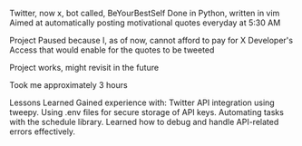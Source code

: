 Twitter, now x, bot called, BeYourBestSelf
Done in Python, written in vim
Aimed at automatically posting motivational quotes everyday at 5:30 AM

Project Paused because I, as of now, cannot afford to pay for X Developer's Access that would enable for the quotes to be tweeted

Project works, might revisit in the future

Took me approximately 3 hours

Lessons Learned
Gained experience with:
Twitter API integration using tweepy.
Using .env files for secure storage of API keys.
Automating tasks with the schedule library.
Learned how to debug and handle API-related errors effectively.


